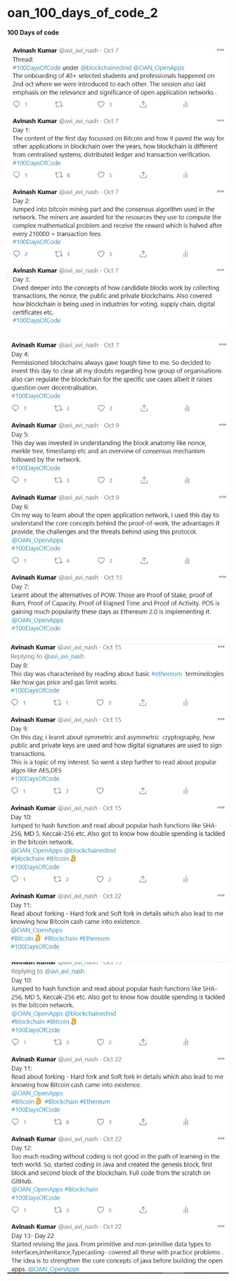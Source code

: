 # oan_100_days_of_code_2
**100 Days of code**

![alt text](https://github.com/blocumen/oan_100_days_of_code_2/blob/Avinash/Update/R1.JPG)

![alt text](https://github.com/blocumen/oan_100_days_of_code_2/blob/Avinash/Update/R2.JPG)

![alt text](https://github.com/blocumen/oan_100_days_of_code_2/blob/Avinash/Update/R3.JPG)

![alt text](https://github.com/blocumen/oan_100_days_of_code_2/blob/Avinash/Update/R4.JPG)



